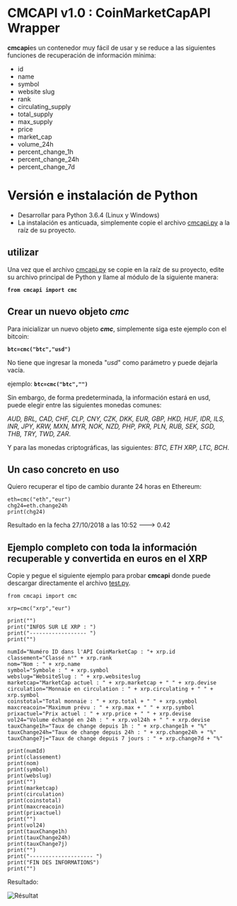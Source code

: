 # CMCAPI v1.0 : CoinMarketCapAPI Wrapper

**cmcapi**es un contenedor muy fácil de usar y se reduce a las siguientes funciones de recuperación de información mínima:
 - id
 - name
 - symbol
 - website slug
 - rank
 - circulating_supply
 - total_supply
 - max_supply
 - price
 - market_cap
 - volume_24h
 - percent_change_1h
 - percent_change_24h
 - percent_change_7d

# Versión e instalación de Python

 - Desarrollar para Python 3.6.4 (Linux y Windows)
 - La instalación es anticuada, simplemente copie el archivo [cmcapi.py](https://github.com/damballah/cmcapi/blob/master/cmcapi.py) a la raíz de su proyecto.


## utilizar

Una vez que el archivo  [cmcapi.py](https://github.com/damballah/cmcapi/blob/master/cmcapi.py) se copie en la raíz de su proyecto, edite su archivo principal de Python y llame al módulo de la siguiente manera:

**`from cmcapi import cmc`**

## Crear un nuevo objeto *cmc*
Para inicializar un nuevo objeto ***cmc***, simplemente siga este ejemplo con el bitcoin:

**`btc=cmc("btc","usd")`**

No tiene que ingresar la moneda "*usd*" como parámetro y puede dejarla vacía.

ejemplo: **`btc=cmc("btc","")`**

Sin embargo, de forma predeterminada, la información estará en usd, puede elegir entre las siguientes monedas comunes:

*AUD, BRL, CAD, CHF, CLP, CNY, CZK, DKK, EUR, GBP, HKD, HUF, IDR, ILS, INR, JPY, KRW, MXN, MYR, NOK, NZD, PHP, PKR, PLN, RUB, SEK, SGD, THB, TRY, TWD, ZAR*. 

Y para las monedas criptográficas, las siguientes: *BTC, ETH XRP, LTC, BCH*.

## Un caso concreto en uso

Quiero recuperar el tipo de cambio durante 24 horas en Ethereum: 

    eth=cmc("eth","eur")
    chg24=eth.change24h
    print(chg24)
    
Resultado en la fecha 27/10/2018 a las 10:52 ---> 0.42

## Ejemplo completo con toda la información recuperable y convertida en euros en el XRP
Copie y pegue el siguiente ejemplo para probar **cmcapi** donde puede descargar directamente el archivo [test.py](https://github.com/damballah/cmcapi/blob/master/test.py).

    from cmcapi import cmc
    
    xrp=cmc("xrp","eur")
    
    print("")
    print("INFOS SUR LE XRP : ")
    print("------------------ ")
    print("")
    
    numId="Numéro ID dans l'API CoinMarketCap : "+ xrp.id
    classement="Classé n°" + xrp.rank
    nom="Nom : " + xrp.name
    symbol="Symbole : " + xrp.symbol
    webslug="WebsiteSlug : " + xrp.websiteslug
    marketcap="MarketCap actuel : " + xrp.marketcap + " " + xrp.devise
    circulation="Monnaie en circulation : " + xrp.circulating + " " + xrp.symbol
    coinstotal="Total monnaie : " + xrp.total + " " + xrp.symbol
    maxcreacoin="Maximum prévu : " + xrp.max + " " + xrp.symbol
    prixactuel="Prix actuel : " + xrp.price + " " + xrp.devise
    vol24="Volume échangé en 24h : " + xrp.vol24h + " " + xrp.devise
    tauxChange1h="Taux de change depuis 1h : " + xrp.change1h + "%"
    tauxChange24h="Taux de change depuis 24h : " + xrp.change24h + "%"
    tauxChange7j="Taux de change depuis 7 jours : " + xrp.change7d + "%"
    
    print(numId)
    print(classement)
    print(nom)
    print(symbol)
    print(webslug)
    print("")
    print(marketcap)
    print(circulation)
    print(coinstotal)
    print(maxcreacoin)
    print(prixactuel)
    print("")
    print(vol24)
    print(tauxChange1h)
    print(tauxChange24h)
    print(tauxChange7j)
    print("")
    print("-------------------- ")
    print("FIN DES INFORMATIONS")
    print("")
Resultado: 

![Résultat](https://github.com/damballah/cmcapi/blob/master/Capture_resultat_exemple_complet_cmcapi.PNG)



